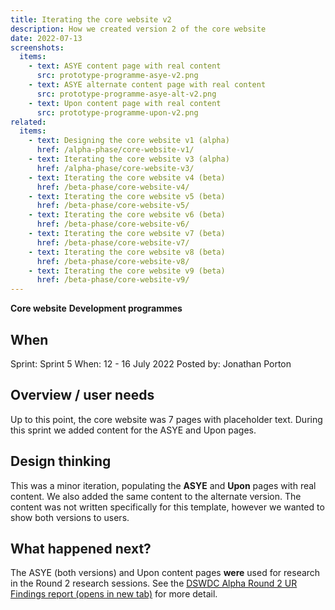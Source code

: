 ```yaml
---
title: Iterating the core website v2
description: How we created version 2 of the core website
date: 2022-07-13
screenshots:
  items:
    - text: ASYE content page with real content
      src: prototype-programme-asye-v2.png
    - text: ASYE alternate content page with real content
      src: prototype-programme-asye-alt-v2.png
    - text: Upon content page with real content
      src: prototype-programme-upon-v2.png
related:
  items:
    - text: Designing the core website v1 (alpha)
      href: /alpha-phase/core-website-v1/
    - text: Iterating the core website v3 (alpha)
      href: /alpha-phase/core-website-v3/
    - text: Iterating the core website v4 (beta)
      href: /beta-phase/core-website-v4/
    - text: Iterating the core website v5 (beta)
      href: /beta-phase/core-website-v5/
    - text: Iterating the core website v6 (beta)
      href: /beta-phase/core-website-v6/
    - text: Iterating the core website v7 (beta)
      href: /beta-phase/core-website-v7/
    - text: Iterating the core website v8 (beta)
      href: /beta-phase/core-website-v8/
    - text: Iterating the core website v9 (beta)
      href: /beta-phase/core-website-v9/
---
```


<strong class="govuk-tag govuk-tag--turquoise">Core website</strong>&nbsp;<strong class="govuk-tag govuk-tag--blue">Development programmes</strong>

## When
Sprint: Sprint 5
When: 12 - 16 July 2022
Posted by: Jonathan Porton

## Overview / user needs
Up to this point, the core website was 7 pages with placeholder text. During this sprint we added content for the ASYE and Upon pages.

## Design thinking
This was a minor iteration, populating the **ASYE** and **Upon** pages with real content. We also added the same content to the alternate version. The content was not written specifically for this template, however we wanted to show both versions to users.

## What happened next?
The ASYE (both versions) and Upon content pages **were** used for research in the Round 2 research sessions. See the <a href="https://docs.google.com/presentation/d/1hPaTh6F0GGfeD3W2p-TMRmWQfTwd_ZPgMixFZrHXpPg/edit?usp=sharing" target="_blank">DSWDC Alpha Round 2 UR Findings report (opens in new tab)</a> for more detail.
